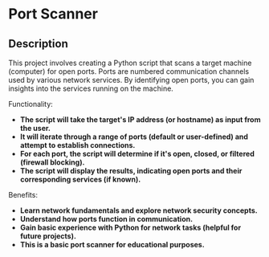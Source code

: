 <h1>Port Scanner</h1>

<h2>Description</h2>

<p>This project involves creating a Python script that scans a target machine (computer) for open ports. Ports are numbered communication channels used by various network services. By identifying open ports, you can gain insights into the services running on the machine.

Functionality:</p>

- <b>The script will take the target's IP address (or hostname) as input from the user.</b>
- <b>It will iterate through a range of ports (default or user-defined) and attempt to establish connections.</b>
- <b>For each port, the script will determine if it's open, closed, or filtered (firewall blocking).</b>
- <b>The script will display the results, indicating open ports and their corresponding services (if known).</b>



<p>Benefits:</p>

- <b>Learn network fundamentals and explore network security concepts.</b>
- <b>Understand how ports function in communication.</b>
- <b>Gain basic experience with Python for network tasks (helpful for future projects).</b>
- <b>This is a basic port scanner for educational purposes.</b>

